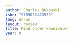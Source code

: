 ```yaml
---
author: Charles Bukowski
isbn: "9789023423539"
lang: en-us
layout: review
title: Kind onder kannibalen
year: 0
---
```

